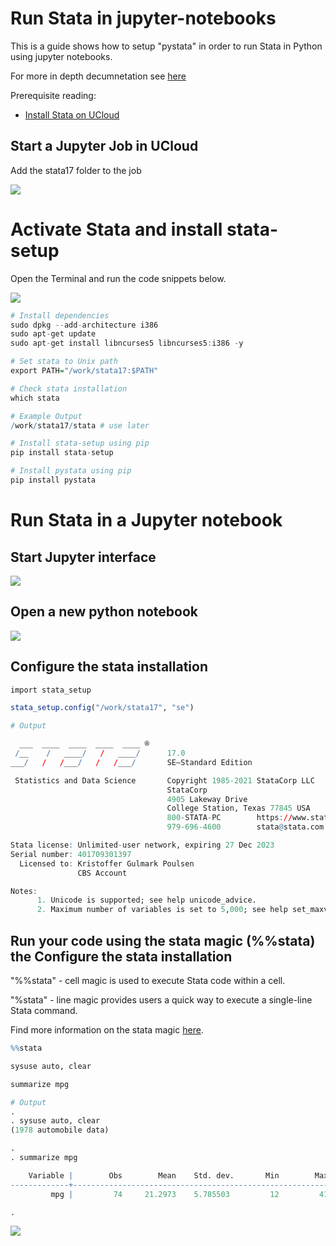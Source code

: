 # Run Stata in jupyter-notebooks

This is a guide shows how to setup "pystata" in order to run Stata in Python using jupyter notebooks.

For more in depth decumnetation see [here](https://www.stata.com/python/pystata18/notebook/Quick%20Start0.html)


Prerequisite reading:

- [Install Stata on UCloud](/Tutorials/STATA/install/)

## Start a Jupyter Job in UCloud

Add the stata17 folder to the job

![](/Tutorials/STATA/images/jupyter1.PNG)

# Activate Stata and install stata-setup

Open the Terminal and run the code snippets below.

![](/Tutorials/STATA/images/jupyter2.PNG)


```R
# Install dependencies
sudo dpkg --add-architecture i386
sudo apt-get update
sudo apt-get install libncurses5 libncurses5:i386 -y

# Set stata to Unix path
export PATH="/work/stata17:$PATH"

# Check stata installation
which stata

# Example Output
/work/stata17/stata # use later

# Install stata-setup using pip
pip install stata-setup

# Install pystata using pip
pip install pystata
```


# Run Stata in a Jupyter notebook

## Start Jupyter interface
![](/Tutorials/STATA/images/jupyter3.PNG)
## Open a new python notebook
![](/Tutorials/STATA/images/jupyter4.PNG)


## Configure the stata installation


```R
import stata_setup

stata_setup.config("/work/stata17", "se")

# Output

  ___  ____  ____  ____  ____ ®
 /__    /   ____/   /   ____/      17.0
___/   /   /___/   /   /___/       SE—Standard Edition

 Statistics and Data Science       Copyright 1985-2021 StataCorp LLC
                                   StataCorp
                                   4905 Lakeway Drive
                                   College Station, Texas 77845 USA
                                   800-STATA-PC        https://www.stata.com
                                   979-696-4600        stata@stata.com

Stata license: Unlimited-user network, expiring 27 Dec 2023
Serial number: 401709301397
  Licensed to: Kristoffer Gulmark Poulsen
               CBS Account

Notes:
      1. Unicode is supported; see help unicode_advice.
      2. Maximum number of variables is set to 5,000; see help set_maxvar.
```

## Run your code using the stata magic (%%stata) the Configure the stata installation

"%%stata" - cell magic is used to execute Stata code within a cell.

"%stata" - line magic provides users a quick way to execute a single-line Stata command.

Find more information on the stata magic [here](https://www.stata.com/python/pystata18/notebook/Quick%20Start0.html).


```R
%%stata

sysuse auto, clear

summarize mpg

# Output
. 
. sysuse auto, clear
(1978 automobile data)

. 
. summarize mpg

    Variable |        Obs        Mean    Std. dev.       Min        Max
-------------+---------------------------------------------------------
         mpg |         74     21.2973    5.785503         12         41

. 
```

![](/Tutorials/STATA/images/jupyter5.PNG)
